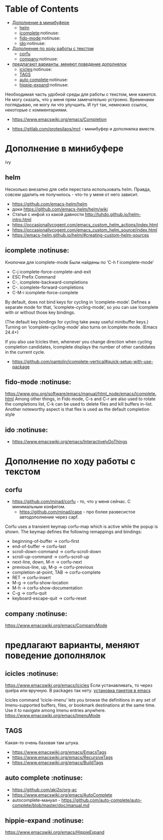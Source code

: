
# Table of Contents

-   [Дополнение в минибуфере](#org2cb5990)
    -   [helm](#org3dbdf80)
    -   [icomplete](#orgeae9908):notinuse:
    -   [fido-mode](#org196ea33):notinuse:
    -   [ido](#orgba134ee):notinuse:
-   [Дополнение по ходу работы с текстом](#orged598cb)
    -   [corfu](#orge4175d1)
    -   [company](#org8bc8ec0):notinuse:
-   [предлагают варианты, меняют поведение дополнялок](#orgf212aed)
    -   [icicles](#orge37c987):notinuse:
    -   [TAGS](#org7fe6797)
    -   [auto complete](#org3cacad0):notinuse:
    -   [hippie-expand](#org7895717):notinuse:

<div class="preview" id="orgaa916e3">
<p>
Необходимая часть удобной среды для работы с текстом, мне кажется. Не могу сказать, что у меня прям замечательно устроено. Временами поглядываю, не могу ли что улучшить. И тут так, немножко ссылок, некоторые с комментариями.
</p>

</div>

-   <https://www.emacswiki.org/emacs/Completion>

-   <https://gitlab.com/protesilaos/mct> - минибуфер и дополнялка вместе.


<a id="org2cb5990"></a>

# Дополнение в минибуфере

ivy


<a id="org3dbdf80"></a>

## helm

Несколько внезапно для себя перестала использовать helm. Правда, совсем удалить не получилось - что-то у меня от него зависит.

-   <https://github.com/emacs-helm/helm>
-   доки <https://github.com/emacs-helm/helm/wiki>
-   Статья с инфой хз какой давности <http://tuhdo.github.io/helm-intro.html>
-   <https://occasionallycogent.com/emacs_custom_helm_actions/index.html>
-   <https://occasionallycogent.com/emacs_custom_helm_source/index.html>
-   <https://emacs-helm.github.io/helm/#creating-custom-helm-sources>


<a id="orgeae9908"></a>

## icomplete     :notinuse:

Кнопочки для icomplete-mode
Были найдены по ‘C-h f icomplete-mode’

-   C-j		icomplete-force-complete-and-exit
-   ESC		Prefix Command
-   C-,		icomplete-backward-completions
-   C-.		icomplete-forward-completions
-   C-M-i		icomplete-force-complete

By default, does not bind keys for cycling in ‘icomplete-mode’. Defines a separate mode for that, ‘icomplete-cycling-mode’, so you can use Icomplete with or without those key bindings.

(The default key bindings for cycling take away useful minibuffer keys.) Turning on ‘icomplete-cycling-mode’ also turns on Icomplete mode. (Emacs 24.4+)

If you also use Icicles then, whenever you change direction when cycling completion candidates, Icomplete displays the number of other candidates in the current cycle.

-   <https://github.com/oantolin/icomplete-vertical#quick-setup-with-use-package>


<a id="org196ea33"></a>

## fido-mode     :notinuse:

 <https://www.gnu.org/software/emacs/manual/html_node/emacs/Icomplete.html>
Among other things, in Fido mode, C-s and C-r are also used to rotate the completions list, C-k can be used to delete files and kill buffers in-list. Another noteworthy aspect is that flex is used as the default completion style  


<a id="orgba134ee"></a>

## ido     :notinuse:

-   <https://www.emacswiki.org/emacs/InteractivelyDoThings>


<a id="orged598cb"></a>

# Дополнение по ходу работы с текстом


<a id="orge4175d1"></a>

## corfu

-   <https://github.com/minad/corfu> - то, что у меня сейчас. С минимальным конфигом.
    -   <https://github.com/minad/cape> - про более развесистое автодополнение через capf.

Corfu uses a transient keymap corfu-map which is active while the popup is shown. The keymap defines the following remappings and bindings:

-   beginning-of-buffer -> corfu-first
-   end-of-buffer -> corfu-last
-   scroll-down-command -> corfu-scroll-down
-   scroll-up-command -> corfu-scroll-up
-   next-line, down, M-n -> corfu-next
-   previous-line, up, M-p -> corfu-previous
-   completion-at-point, TAB -> corfu-complete
-   RET -> corfu-insert
-   M-g -> corfu-show-location
-   M-h -> corfu-show-documentation
-   C-g -> corfu-quit
-   keyboard-escape-quit -> corfu-reset


<a id="org8bc8ec0"></a>

## company     :notinuse:

<https://www.emacswiki.org/emacs/CompanyMode>


<a id="orgf212aed"></a>

# предлагают варианты, меняют поведение дополнялок


<a id="orge37c987"></a>

## icicles     :notinuse:

<https://www.emacswiki.org/emacs/Icicles>
Если устанавливать, то через quelpa или вручную. В packages так нету.
[установка пакетов в emacs](20201120235900-установка_пакетов_в_emacs.publ.md)

Icicles command ‘icicle-imenu’ lets you browse the definitions in any set of Imenu-supported buffers, files, or bookmark destinations at the same time. Use it to navigate among Imenu entries anywhere.
<https://www.emacswiki.org/emacs/ImenuMode>


<a id="org7fe6797"></a>

## TAGS

Какая-то очень базовая там штука.

-   <https://www.emacswiki.org/emacs/EmacsTags>
-   <https://www.emacswiki.org/emacs/RecursiveTags>
-   <https://www.emacswiki.org/emacs/BuildTags>


<a id="org3cacad0"></a>

## auto complete     :notinuse:

-   <https://github.com/aki2o/org-ac>
-   <https://www.emacswiki.org/emacs/AutoComplete>
-   autocomplete-мануал - <https://github.com/auto-complete/auto-complete/blob/master/doc/manual.md>


<a id="org7895717"></a>

## hippie-expand     :notinuse:

<https://www.emacswiki.org/emacs/HippieExpand>

